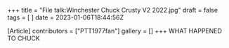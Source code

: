 +++
title = "File talk:Winchester Chuck Crusty V2 2022.jpg"
draft = false
tags = [ ]
date = 2023-01-06T18:44:56Z

[Article]
contributors = ["PTT1977fan"]
gallery = []
+++
WHAT HAPPENED TO CHUCK